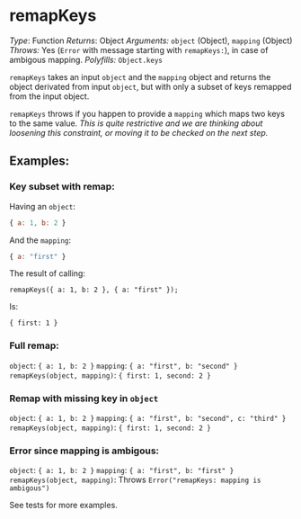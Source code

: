# remapKeys

*Type*: Function
*Returns*: Object
*Arguments:* `object` (Object), `mapping` (Object)
*Throws:* Yes (`Error` with message starting with `remapKeys:`), in case of ambigous mapping.
*Polyfills:* `Object.keys`

`remapKeys` takes an input `object` and the `mapping` object and returns the object derivated from input `object`, but with only a subset of keys remapped from the input object.

`remapKeys` throws if you happen to provide a `mapping` which maps two keys to the same value. *This is quite restrictive and we are thinking about loosening this constraint, or moving it to be checked on the next step.*

## Examples:

### Key subset with remap:

Having an `object`:

```javascript
{ a: 1, b: 2 }
```

And the `mapping`:

```javascript
{ a: "first" }
```

The result of calling:

```
remapKeys({ a: 1, b: 2 }, { a: "first" });
```

Is:

```
{ first: 1 }
```

### Full remap:

`object`: `{ a: 1, b: 2 }`
`mapping`: `{ a: "first", b: "second" }`
`remapKeys(object, mapping)`: `{ first: 1, second: 2 }`

### Remap with missing key in `object`

`object`: `{ a: 1, b: 2 }`
`mapping`: `{ a: "first", b: "second", c: "third" }`
`remapKeys(object, mapping)`: `{ first: 1, second: 2 }`

### Error since mapping is ambigous:

`object`: `{ a: 1, b: 2 }`
`mapping`: `{ a: "first", b: "first" }`
`remapKeys(object, mapping)`: Throws `Error("remapKeys: mapping is ambigous")`

See tests for more examples.

